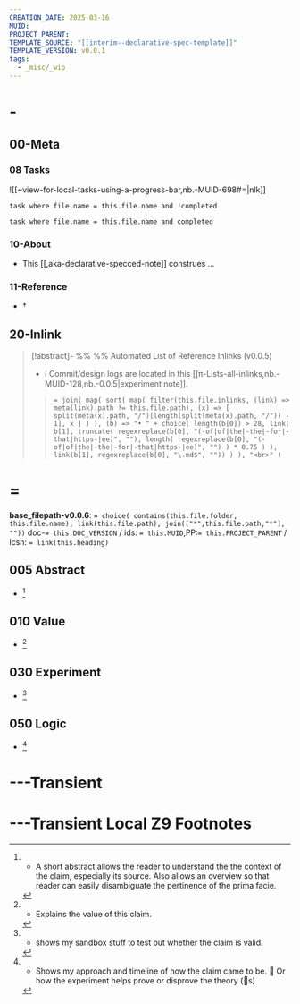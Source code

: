```yaml
---
CREATION_DATE: 2025-03-16
MUID: 
PROJECT_PARENT: 
TEMPLATE_SOURCE: "[[interim--declarative-spec-template]]"
TEMPLATE_VERSION: v0.0.1
tags:
  - _misc/_wip
---
```


# -


## 00-Meta

### 08 Tasks

![[~view-for-local-tasks-using-a-progress-bar,nb.-MUID-698#=|nlk]]

```dataview
task where file.name = this.file.name and !completed
```

```dataview
task where file.name = this.file.name and completed
```

### 10-About

- This [[,aka-declarative-specced-note]] construes ...

### 11-Reference

- †

## 20-Inlink

> [!abstract]- %%  %% Automated List of Reference Inlinks (v0.0.5)
> * ℹ Commit/design logs are located in this [[π-Lists-all-inlinks,nb.-MUID-128,nb.-0.0.5|experiment note]]. 
> >`= join( map( sort( map( filter(this.file.inlinks, (link) => meta(link).path != this.file.path), (x) => [ split(meta(x).path, "/")[length(split(meta(x).path, "/")) - 1], x ] ) ), (b) => "• " + choice( length(b[0]) > 28, link( b[1], truncate( regexreplace(b[0], "(-of|of|the|-the|-for|-that|https-|ee)", ""), length( regexreplace(b[0], "(-of|of|the|-the|-for|-that|https-|ee)", "") ) * 0.75 ) ), link(b[1], regexreplace(b[0], "\.md$", "")) ) ), "<br>" )`


# =

**base_filepath-v0.0.6**: `= choice( contains(this.file.folder, this.file.name), link(this.file.path), join(["*",this.file.path,"*"], ""))` doc-`= this.DOC_VERSION` / ids: `= this.MUID`,PP:`= this.PROJECT_PARENT` / lcsh: `= link(this.heading)`


## 005 Abstract

- [^abstract] 

## 010 Value

- [^value] 


## 030 Experiment

- [^experiment] 


## 050 Logic

- [^logic] 




# ---Transient

# ---Transient Local Z9 Footnotes

[^value]: * Explains the value of this claim.

[^abstract]: * A short abstract allows the reader to understand the the context of the claim, especially its source. Also allows an overview so that reader can easily disambiguate the pertinence of the prima facie.

[^experiment]: * shows my sandbox stuff to test out whether the claim is valid.

[^logic]: * Shows my approach and timeline of how the claim came to be.  🤔 Or how the experiment helps prove or disprove the theory (🔄s)